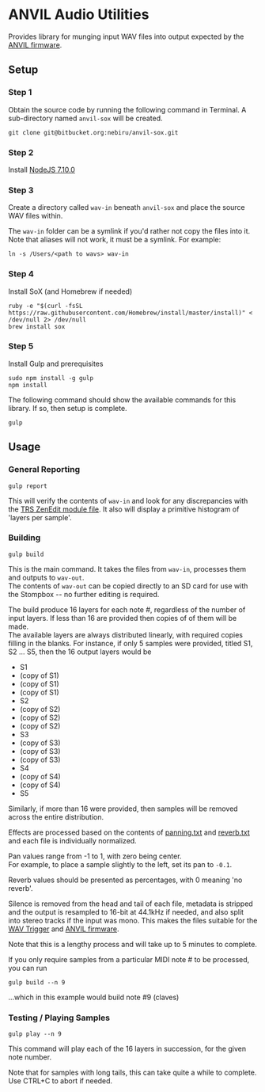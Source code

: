 # ANVIL Audio Utilities

Provides library for munging input WAV files into output expected by the [ANVIL firmware](http://zendrumstudio.com/anvil/).

## Setup

### Step 1 

Obtain the source code by running the following command in Terminal. A sub-directory named `anvil-sox` will be created.

```
git clone git@bitbucket.org:nebiru/anvil-sox.git
```

### Step 2

Install [NodeJS 7.10.0](https://nodejs.org/dist/v7.10.0/node-v7.10.0.pkg)

### Step 3

Create a directory called `wav-in` beneath `anvil-sox` and place the source WAV files within.

The `wav-in` folder can be a symlink if you'd rather not copy the files into it.  Note that aliases will not work, it must be a symlink.
For example:

```
ln -s /Users/<path to wavs> wav-in
```

### Step 4

Install SoX (and Homebrew if needed)

```
ruby -e "$(curl -fsSL https://raw.githubusercontent.com/Homebrew/install/master/install)" < /dev/null 2> /dev/null
brew install sox
```

### Step 5

Install Gulp and prerequisites

```
sudo npm install -g gulp
npm install
```

The following command should show the available commands for this library.  If so, then setup is complete.

```
gulp
```

## Usage

### General Reporting

```
gulp report
```

This will verify the contents of `wav-in` and look for any discrepancies with the [TRS ZenEdit module file](./Zendrum%20Stompbox.txt).
It also will display a primitive histogram of 'layers per sample'.

### Building

```
gulp build
```
This is the main command.  It takes the files from `wav-in`, processes them and outputs to `wav-out`.  
The contents of `wav-out` can be copied directly to an SD card for use with the Stompbox -- no further editing is required.

The build produce 16 layers for each note #, regardless of the number of input layers.
If less than 16 are provided then copies of of them will be made.  
The available layers are always distributed linearly, with required copies filling in the blanks.
For instance, if only 5 samples were provided, titled S1, S2 ... S5, then the 16 output layers would be
 * S1
 * (copy of S1)
 * (copy of S1)
 * (copy of S1)
 * S2
 * (copy of S2)
 * (copy of S2)
 * (copy of S2)
 * S3
 * (copy of S3)
 * (copy of S3)
 * (copy of S3)
 * S4
 * (copy of S4)
 * (copy of S4)
 * S5
 
Similarly, if more than 16 were provided, then samples will be removed across the entire distribution.

Effects are processed based on the contents of [panning.txt](./panning.txt) and [reverb.txt](./reverb.txt) and each file is individually normalized.

Pan values range from -1 to 1, with zero being center.  
For example, to place a sample slightly to the left, set its pan to `-0.1`.

Reverb values should be presented as percentages, with 0 meaning 'no reverb'.

Silence is removed from the head and tail of each file, metadata is stripped and the output is
resampled to 16-bit at 44.1kHz if needed, and also split into stereo tracks if the input was mono.   This makes the files suitable for the [WAV Trigger](https://www.sparkfun.com/products/13660) 
and [ANVIL firmware](http://zendrumstudio.com/anvil/).

Note that this is a lengthy process and will take up to 5 minutes to complete. 

If you only require samples from a particular MIDI note # to be processed, you can run

```
gulp build --n 9
```
...which in this example would build note #9 (claves)

### Testing / Playing Samples

```
gulp play --n 9
```
This command will play each of the 16 layers in succession, for the given note number.

Note that for samples with long tails, this can take quite a while to complete.  Use CTRL+C to abort if needed.
